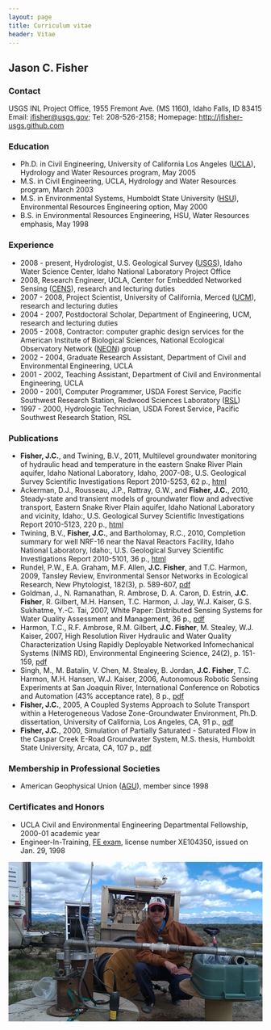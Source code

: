 ```yaml
---
layout: page
title: Curriculum vitae
header: Vitae
---
```


## Jason C. Fisher

### Contact

USGS INL Project Office,
1955 Fremont Ave. (MS 1160), Idaho Falls, ID 83415  
 Email: jfisher@usgs.gov; Tel: 208-526-2158;
Homepage: <http://jfisher-usgs.github.com>

### Education
	
- Ph.D. in Civil Engineering, 
  University of California Los Angeles ([UCLA](http://www.cee.ucla.edu/)), 
  Hydrology and Water Resources program, May 2005
- M.S. in Civil Engineering, UCLA, Hydrology and Water 
  Resources program, March 2003
- M.S. in Environmental Systems, Humboldt State University 
  ([HSU](http://www.humboldt.edu/engineering/)), Environmental Resources 
  Engineering option, May 2000
- B.S. in Environmental Resources Engineering, HSU, 
  Water Resources emphasis, May 1998

### Experience

- 2008 - present, Hydrologist, U.S. Geological Survey 
  ([USGS](http://id.water.usgs.gov/projects/INL/)), 
  Idaho Water Science Center, Idaho National Laboratory Project Office
- 2008, Research Engineer, UCLA, Center for Embedded Networked Sensing 
  ([CENS](http://research.cens.ucla.edu/)), research and lecturing duties
- 2007 - 2008, Project Scientist, University of California, Merced 
  ([UCM](https://eng.ucmerced.edu/soe/)), research and lecturing duties
- 2004 - 2007, Postdoctoral Scholar, Department of Engineering, UCM, research 
  and lecturing duties
- 2005 - 2008, Contractor: computer graphic design services for the American 
  Institute of Biological Sciences, National Ecological Observatory Network 
  ([NEON](http://www.neoninc.org/)) group
- 2002 - 2004, Graduate Research Assistant, Department of Civil and 
  Environmental Engineering, UCLA
- 2001 - 2002, Teaching Assistant, Department of Civil and Environmental 
  Engineering, UCLA
- 2000 - 2001, Computer Programmer, USDA Forest Service, Pacific Southwest 
  Research Station, Redwood Sciences Laboratory 
  ([RSL](http://www.fs.fed.us/psw/))
- 1997 - 2000, Hydrologic Technician, USDA Forest Service, Pacific Southwest 
  Research Station, RSL

### Publications

- **Fisher, J.C.**, and Twining, B.V., 2011, Multilevel groundwater monitoring of 
  hydraulic head and temperature in the eastern Snake River Plain aquifer, 
  Idaho National Laboratory, Idaho, 2007-08:, U.S. Geological Survey 
  Scientific Investigations Report 2010-5253, 62 p.,
  [html](http://pubs.usgs.gov/sir/2010/5253/)
- Ackerman, D.J., Rousseau, J.P., Rattray, G.W., and **Fisher, J.C.**, 2010, 
  Steady-state and transient models of groundwater flow and advective 
  transport, Eastern Snake River Plain aquifer, Idaho National Laboratory and 
  vicinity, Idaho:, U.S. Geological Survey Scientific Investigations Report 
  2010-5123, 220 p., [html](http://pubs.usgs.gov/sir/2010/5123/)
- Twining, B.V., **Fisher, J.C.**, and Bartholomay, R.C., 2010, Completion summary 
  for well NRF-16 near the Naval Reactors Facility, Idaho National Laboratory, 
  Idaho:, U.S. Geological Survey Scientific Investigations Report 2010-5101, 
  36 p., [html](http://pubs.usgs.gov/sir/2010/5101/)
- Rundel, P.W., E.A. Graham, M.F. Allen, **J.C. Fisher**, and T.C. Harmon, 2009, 
  Tansley Review, Environmental Sensor Networks in Ecological Research, 
  New Phytologist, 182(3), p. 589-607, 
  [pdf](/docs/New_Phytologist_Tansley_review_Rundel_et_al.pdf)
- Goldman, J., N. Ramanathan, R. Ambrose, D. A. Caron, D. Estrin, **J.C. Fisher**, 
  R. Gilbert, M.H. Hansen, T.C. Harmon, J. Jay, W.J. Kaiser, G.S. Sukhatme, 
  Y.-C. Tai, 2007, White Paper: Distributed Sensing Systems for Water Quality 
  Assessment and Management, 36 p.,
  [pdf](/docs/White_Paper_Sensing_Goldman_et_al.pdf)
- Harmon, T.C., R.F. Ambrose, R.M. Gilbert, **J.C. Fisher**, M. Stealey, W.J. 
  Kaiser, 2007, High Resolution River Hydraulic and Water Quality 
  Characterization Using Rapidly Deployable Networked Infomechanical Systems 
  (NIMS RD), Environmental Engineering Science, 24(2), p. 151-159,
  [pdf](/docs/NIMS_RD_Harmon_et_al.pdf)
- Singh, M., M. Batalin, V. Chen, M. Stealey, B. Jordan, **J.C. Fisher**, T.C. 
  Harmon, M.H. Hansen, W.J. Kaiser, 2006, Autonomous Robotic Sensing 
  Experiments at San Joaquin River, International Conference on Robotics and 
  Automation (43% acceptance rate), 8 p.,
  [pdf](/docs/Robotic_Sensing_Singh_et_al.pdf)
- **Fisher, J.C.**, 2005, A Coupled Systems Approach to Solute Transport within a 
  Heterogeneous Vadose Zone-Groundwater Environment, Ph.D. dissertation, 
  University of California, Los Angeles, CA, 91 p.,
  [pdf](/docs/PhD_Dissertation_Fisher.pdf)
- **Fisher, J.C.**, 2000, Simulation of Partially Saturated - Saturated Flow in 
  the Caspar Creek E-Road Groundwater System, M.S. thesis, Humboldt State 
  University, Arcata, CA, 107 p., [pdf](/docs/MS_Thesis_Fisher.pdf)

### Membership in Professional Societies

- American Geophysical Union ([AGU](http://www.agu.org/)), member since 1998

### Certificates and Honors

- UCLA Civil and Environmental Engineering Departmental Fellowship, 
  2000-01 academic year
- Engineer-In-Training, [FE exam](http://www.ncees.org/Exams/FE_exam.php), 
  license number XE104350, issued on Jan. 29, 1998

![center](/figs/cv.jpg) 
